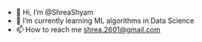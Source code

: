 - 👋 Hi, I’m @ShreaShyam
- 🌱 I’m currently learning ML algorithms in Data Science
- 📫 How to reach me shrea.2601@gmail.com

<!---
ShreaShyam/ShreaShyam is a ✨ special ✨ repository because its `README.md` (this file) appears on your GitHub profile.
You can click the Preview link to take a look at your changes.
--->
